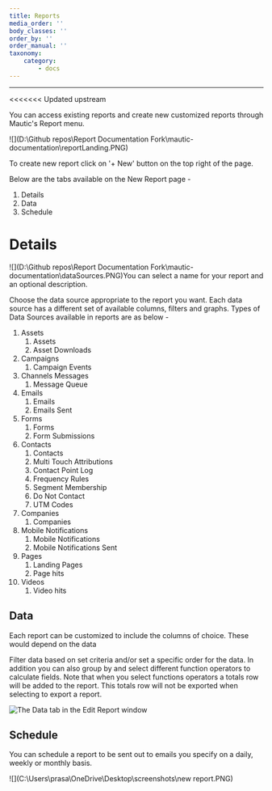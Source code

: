 ```yaml
---
title: Reports
media_order: ''
body_classes: ''
order_by: ''
order_manual: ''
taxonomy:
    category:
        - docs
---
```


-----------

<<<<<<< Updated upstream

You can access existing reports and create new customized reports through Mautic's Report menu.

![](D:\Github repos\Report Documentation Fork\mautic-documentation\reportLanding.PNG)



To create new report click on '+ New' button on the top right of the page.

Below are the tabs available on the New Report page - 

1. Details
2. Data
3. Schedule



# Details

![](D:\Github repos\Report Documentation Fork\mautic-documentation\dataSources.PNG)You can select a name for your report and an optional description.

 Choose the data source appropriate to the report you want. Each data source has a different set of available columns, filters and graphs. Types of Data Sources available in reports are as below - 

1. Assets
	1. Assets
	2. Asset Downloads
2. Campaigns
	1. Campaign Events
3. Channels Messages
	1. Message Queue
4. Emails
	1. Emails
	2. Emails Sent
5. Forms
	1. Forms
	2. Form Submissions
6. Contacts
	1. Contacts
	2. Multi Touch Attributions
	3. Contact Point Log
	4. Frequency Rules
	5. Segment Membership
	6. Do Not Contact
	7. UTM Codes
7. Companies
	1. Companies
8. Mobile Notifications
	1. Mobile Notifications
	2. Mobile Notifications Sent
9. Pages
	1. Landing Pages
	2. Page hits
10. Videos
	1. Video hits
	



## Data

Each report can be customized to include the columns of choice. These would depend on the data 

Filter data based on set criteria and/or set a specific order for the data.
In addition you can also group by and select different function operators to calculate fields. Note that when you select functions operators a totals row will be added to the report. This totals row will not be exported when selecting to export a report.

![The Data tab in the Edit Report window](config.png)

## Schedule
You can schedule a report to be sent out to emails you specify on a daily, weekly or monthly basis.

![](C:\Users\prasa\OneDrive\Desktop\screenshots\new report.PNG)

 
